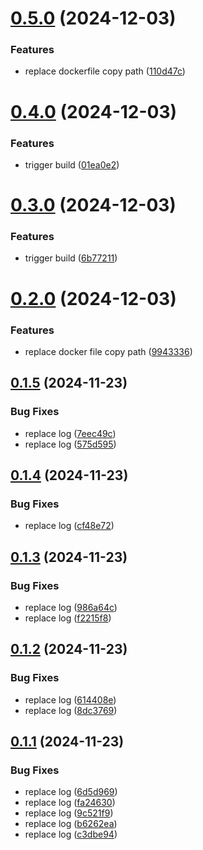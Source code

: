 # [0.5.0](https://github.com/digitalkcxm/ms-campaign/compare/v0.4.0...v0.5.0) (2024-12-03)


### Features

* replace dockerfile copy path ([110d47c](https://github.com/digitalkcxm/ms-campaign/commit/110d47c7ea1828f1104a7cce9d690962e380391f))

# [0.4.0](https://github.com/digitalkcxm/ms-campaign/compare/v0.3.0...v0.4.0) (2024-12-03)


### Features

* trigger build ([01ea0e2](https://github.com/digitalkcxm/ms-campaign/commit/01ea0e20952d8f88b212359362a3f40ad37c2fda))

# [0.3.0](https://github.com/digitalkcxm/ms-campaign/compare/v0.2.0...v0.3.0) (2024-12-03)


### Features

* trigger build ([6b77211](https://github.com/digitalkcxm/ms-campaign/commit/6b77211766aea1ba76e34bcd90ddcd49a6d94180))

# [0.2.0](https://github.com/digitalkcxm/ms-campaign/compare/v0.1.5...v0.2.0) (2024-12-03)


### Features

* replace docker file copy path ([9943336](https://github.com/digitalkcxm/ms-campaign/commit/9943336190fadf710f8982f54d50c010432edc55))

## [0.1.5](https://github.com/digitalkcxm/ms-campaign/compare/v0.1.4...v0.1.5) (2024-11-23)


### Bug Fixes

* replace log ([7eec49c](https://github.com/digitalkcxm/ms-campaign/commit/7eec49cabe2e8214999931ac13592a09693d9b16))
* replace log ([575d595](https://github.com/digitalkcxm/ms-campaign/commit/575d59527a805e40aa02b495054e4e85fd8021c4))

## [0.1.4](https://github.com/digitalkcxm/ms-campaign/compare/v0.1.3...v0.1.4) (2024-11-23)


### Bug Fixes

* replace log ([cf48e72](https://github.com/digitalkcxm/ms-campaign/commit/cf48e725f4c9f9ae1eedcb6f0fb29e10b1173388))

## [0.1.3](https://github.com/digitalkcxm/ms-campaign/compare/v0.1.2...v0.1.3) (2024-11-23)


### Bug Fixes

* replace log ([986a64c](https://github.com/digitalkcxm/ms-campaign/commit/986a64c13a3269867a9b13fe2bb4b25ceba0af01))
* replace log ([f2215f8](https://github.com/digitalkcxm/ms-campaign/commit/f2215f885af6a09977350c0c0eaf42b361ef76c5))

## [0.1.2](https://github.com/digitalkcxm/ms-campaign/compare/v0.1.1...v0.1.2) (2024-11-23)


### Bug Fixes

* replace log ([614408e](https://github.com/digitalkcxm/ms-campaign/commit/614408e1e02b26088f639b73830155f6d67d0c19))
* replace log ([8dc3769](https://github.com/digitalkcxm/ms-campaign/commit/8dc376955e56f42df0f3fdd5874d9af4fff284a9))

## [0.1.1](https://github.com/digitalkcxm/ms-campaign/compare/v0.1.0...v0.1.1) (2024-11-23)


### Bug Fixes

* replace log ([6d5d969](https://github.com/digitalkcxm/ms-campaign/commit/6d5d969a6d840237121575afbe6c769fbfc7152c))
* replace log ([fa24630](https://github.com/digitalkcxm/ms-campaign/commit/fa246301b64354e37fe58c1f165cbdc701396859))
* replace log ([9c521f9](https://github.com/digitalkcxm/ms-campaign/commit/9c521f9c03af2a9ab376bdb92ccceb2820256efb))
* replace log ([b6262ea](https://github.com/digitalkcxm/ms-campaign/commit/b6262ea933224a016548b7781ddcd8eddf10cc4f))
* replace log ([c3dbe94](https://github.com/digitalkcxm/ms-campaign/commit/c3dbe9436d6f71f924a8b1f8534a294b69150bb3))
